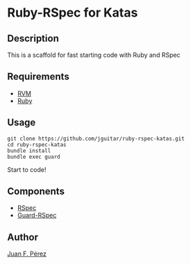 # Ruby-RSpec for Katas

## Description

This is a scaffold for fast starting code with Ruby and RSpec

## Requirements

* [RVM](https://rvm.io/rvm/install/)
* [Ruby](http://www.ruby-lang.org/)

## Usage
	
    git clone https://github.com/jguitar/ruby-rspec-katas.git
    cd ruby-rspec-katas
    bundle install
    bundle exec guard
    
Start to code!


## Components

* [RSpec](https://github.com/rspec/rspec)
* [Guard-RSpec](https://github.com/guard/guard-rspec)

## Author
[Juan F. Pérez](https://github.com/jguitar)
